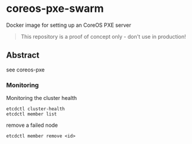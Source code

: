 # coreos-pxe-swarm
Docker image for setting up an CoreOS PXE server 

> This repository is a proof of concept only - don't use in production!
>

## Abstract

see coreos-pxe

### Monitoring

Monitoring the cluster health

```
etcdctl cluster-health
etcdctl member list
```

remove a failed node

```
etcdctl member remove <id>
```

